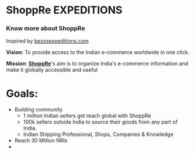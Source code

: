# ShoppRe EXPEDITIONS

### Know more about ShoppRe

Inspired by [bezosexpeditions.com](https://www.bezosexpeditions.com/)

**Vision**: To provide access to the Indian e-commerce worldwide in one click.

**Mission**: **[ShoppRe](https://www.shoppre.com)**'s aim is to organize India's e-commerce information and make it globally accessible and useful

# Goals:

- Building community
  - 1 million Indian sellers get reach global with ShoppRe
  - 100k sellers outside India to source their goods from any part of India.
  - Indian Shipping Professional, Shops, Companies & Knowledge
- Reach 30 Million NRIs
- 


